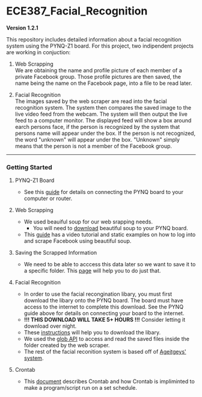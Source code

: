 # ECE387_Facial_Recognition

**Version 1.2.1**

This repository includes detailed information about a facial recognition system using the PYNQ-Z1 board. For this project, two indipendent projects are working in conjuction:

1. Web Scrapping    
We are obtaining the name and profile picture of each member of a private Facebook group. Those profile pictures are then saved, the name being the name on the Facebook page, into a file to be read later. 

2. Facial Recognition    
The images saved by the web scraper are read into the facial recognition system. The system then compares the saved image to the live video feed from the webcam. The system will then output the live feed to a computer monitor. The displayed feed will show a box around earch persons face, if the person is recognized by the system that persons name will appear under the box. If the person is not recognized, the word "unknown" will appear under the box. "Unknown" simply means that the person is not a member of the Facebook group.

---

### Getting Started

1. PYNQ-Z1 Board
   * See this [guide](http://pynq.readthedocs.io/en/v2.0/getting_started.html) for details on connecting the PYNQ board to your computer or router.

2. Web Scrapping 
   * We used beauiful soup for our web srapping needs.
      * You will need to [download](https://www.crummy.com/software/BeautifulSoup/bs4/doc/) beautiful soup to your PYNQ board.
   * This [guide](http://mycodingzone.net/videos/hindi/web-scraping-hindi-6) has a video tutorial and static examples on how to log into and scrape Facebook using beautiful soup.

3. Saving the Scrapped Information
   * We need to be able to acccess this data later so we want to save it to a specific folder. This [page](https://stackoverflow.com/questions/20338452/saving-files-downloaded-from-urlretrieve-to-another-folder-other) will help you to do just that.

4. Facial Recognition 
   * In order to use the facial recongination libary, you must first download the libary onto the PYNQ board. The board must have access to the internet to complete this download. See the PYNQ guide above for details on connecting your board to the internet.
   * **!!! THIS DOWNLOAD WILL TAKE 5+ HOURS !!!** Consider letting it download over night.
   * These [instructions](https://github.com/IarveJ/PYNQ_facialRec#installation) will help you to download the libary.
   * We used the [glob API](https://pymotw.com/2/glob/) to access and read the saved files inside the folder created by the web scraper.
   * The rest of the facial reconition system is based off of [Ageitgeys' system](https://github.com/ageitgey/face_recognition/tree/master/examples).
   
5. Crontab
   * This [document](http://www.adminschoice.com/crontab-quick-reference) describes Crontab and how Crontab is impliminted to make a program/script run on a set schedule.
